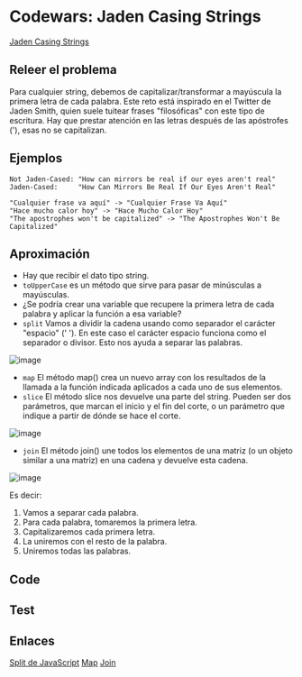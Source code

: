 # Codewars: Jaden Casing Strings

[Jaden Casing Strings](https://www.codewars.com/kata/5390bac347d09b7da40006f6/train/javascript)

## Releer el problema
Para cualquier string, debemos de capitalizar/transformar a mayúscula la primera letra de cada palabra. Este reto está inspirado en el Twitter de Jaden Smith, quien suele tuitear frases "filosóficas" con este tipo de escritura. Hay que prestar atención en las letras después de las apóstrofes ('), esas no se capitalizan.

## Ejemplos

```
Not Jaden-Cased: "How can mirrors be real if our eyes aren't real"
Jaden-Cased:     "How Can Mirrors Be Real If Our Eyes Aren't Real"

"Cualquier frase va aquí" -> "Cualquier Frase Va Aquí"
"Hace mucho calor hoy" -> "Hace Mucho Calor Hoy"
"The apostrophes won't be capitalized" -> "The Apostrophes Won't Be Capitalized"
```

## Aproximación

- Hay que recibir el dato tipo string.
- `toUpperCase` es un método que sirve para pasar de minúsculas a mayúsculas.
- ¿Se podría crear una variable que recupere la primera letra de cada palabra y aplicar la función a esa variable?
- `split` Vamos a dividir la cadena usando como separador el carácter "espacio" (' '). En este caso el carácter espacio funciona como el separador o divisor. Esto nos ayuda a separar las palabras.

![image](https://user-images.githubusercontent.com/113146161/227643872-5cbe5bee-49d6-44d8-b3e9-3f4ee1bec3af.png)

- `map` El método map() crea un nuevo array con los resultados de la llamada a la función indicada aplicados a cada uno de sus elementos.
- `slice` El método slice nos devuelve una parte del string. Pueden ser dos parámetros, que marcan el inicio y el fin del corte, o un parámetro que indique a partir de dónde se hace el corte.

![image](https://user-images.githubusercontent.com/113146161/227643836-8dc187ac-335b-4419-970c-e3ca023c0ee2.png)

- `join` El método join() une todos los elementos de una matriz (o un objeto similar a una matriz) en una cadena y devuelve esta cadena.

![image](https://user-images.githubusercontent.com/113146161/227644512-e9d49a1b-885d-4fcc-aaed-ae3527fdda82.png)

Es decir:
1. Vamos a separar cada palabra.
2. Para cada palabra, tomaremos la primera letra.
3. Capitalizaremos cada primera letra.
4. La uniremos con el resto de la palabra.
5. Uniremos todas las palabras.

## Code

## Test

## Enlaces
[Split de JavaScript](https://www.freecodecamp.org/espanol/news/el-split-de-javascript-como-dividir-una-cadena-de-caracteres-en-un-arreglo-con-js/)
[Map](https://developer.mozilla.org/es/docs/Web/JavaScript/Reference/Global_Objects/Array/map)
[Join](https://developer.mozilla.org/es/docs/Web/JavaScript/Reference/Global_Objects/Array/join)
